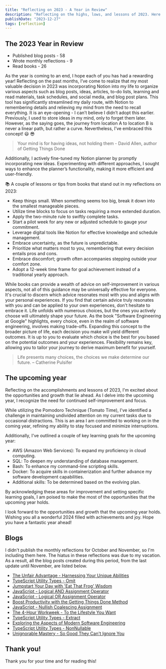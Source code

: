 ```yaml
---
title: "Reflecting on 2023 - A Year in Review"
description: "Reflecting on the highs, lows, and lessons of 2023. Here's to a wonderful 2024 ahead!"
publishDate: "2023-12-27"
tags: [reflection]
---
```


## The 2023 Year in Review

- Published blog posts - 58
- Wrote monthly reflections - 9
- Read books - 26

As the year is coming to an end, I hope each of you has had a rewarding year! Reflecting on the past months, I’ve come to realize that my most valuable decision in 2023 was incorporating Notion into my life to organize various aspects such as blog posts, ideas, articles, to-do lists, learning and read materials, task schedules, and social media, and blog post plans. This tool has significantly streamlined my daily route, with Notion to remembering details and relieving my mind from the need to recall everything. It is an eye-opening - I can’t believe I didn’t adopt this earlier. Previously, I used to store ideas in my mind, only to forget them later. However, as the saying goes, the journey from location A to location B is never a linear path, but rather a curve. Nevertheless, I’ve embraced this concept! 😃 😎

> Your mind is for having ideas, not holding them - David Allen, author of Getting Things Done

Additionally, I actively fine-tuned my Notion planner by promptly incorporating new ideas. Experimenting with different approaches, I sought ways to enhance the planner’s functionality, making it more efficient and user-friendly.

📚 A couple of lessons or tips from books that stand out in my reflections on 2023:

- Keep things small. When something seems too big, break it down into the smallest manageable pieces.
- Utilize time blocks to focus on tasks requiring a more extended duration.
- Apply the two-minute rule to swiftly complete tasks.
- Start a pilot week for any new or adjusted schedule to gauge your commitment.
- Leverage digital tools like Notion for effective knowledge and schedule management.
- Embrace uncertainty, as the future is unpredictable.
- Prioritize what matters most to you, remembering that every decision entails pros and cons.
- Embrace discomfort; growth often accompanies stepping outside your comfort zone.
- Adopt a 12-week time frame for goal achievement instead of a traditional yearly approach.

While books can provide a wealth of advice on self-improvement in various aspects, not all of this guidance may be universally effective for everyone. It's crucial to discern which advice resonates most with you and aligns with your personal experiences. If you find that certain advice truly resonates with you and can be applied to your own experiences, don't hesitate to embrace it. Life unfolds with numerous choices, but the ones you actively choose will ultimately shape your future. As the book "Software Engineering at Google" highlights, every choice, even in the realm of software engineering, involves making trade-offs. Expanding this concept to the broader picture of life, each decision you make will yield different outcomes. It is up to you to evaluate which choice is the best for you based on the potential outcomes and your experiences. Flexibility remains key, allowing you to tailor your journey to derive maximum benefit for yourself.

> Life presents many choices, the choices we make determine our future. – Catherine Pulsifer

## **The upcoming year**

Reflecting on the accomplishments and lessons of 2023, I'm excited about the opportunities and growth that lie ahead. As I delve into the upcoming year, I recognize the need for continued self-improvement and focus.

While utilizing the Pomodoro Technique (Tomato Time), I've identified a challenge in maintaining undivided attention on my current tasks due to occasional distractions. This is an area I am committed to working on in the coming year, refining my ability to stay focused and minimize interruptions.

Additionally, I've outlined a couple of key learning goals for the upcoming year:

- AWS (Amazon Web Services): To expand my proficiency in cloud computing.
- SQL: To deepen my understanding of database management.
- Bash: To enhance my command-line scripting skills.
- Docker: To acquire skills in containerization and further advance my software development capabilities.
- Additional skills: To be determined based on the evolving plan.

By acknowledging these areas for improvement and setting specific learning goals, I am poised to make the most of the opportunities that the upcoming year holds.

I look forward to the opportunities and growth that the upcoming year holds. Wishing you all a wonderful 2024 filled with achievements and joy. Hope you have a fantastic year ahead!

## Blogs

I didn't publish the monthly reflections for October and November, so I'm including them here. The hiatus in these reflections was due to my vacation. As a result, all the blog posts created during this period, from the last update until November, are listed below.

- [The Unfair Advantage - Harnessing Your Unique Abilities](https://victoriacheng15.vercel.app/posts/the-unfair-advantage-harnessing-your-unique-abilities)
- [TypeScript Utility Types - Omit](https://victoriacheng15.vercel.app/posts/typescript-utility-types-omit)
- [Jumpstart Your Day with 'Eat That Frog' Wisdom](https://victoriacheng15.vercel.app/posts/jumpstart-your-day-with-eat-that-frog-wisdom)
- [JavaScript - Logical AND Assignment Operator](https://victoriacheng15.vercel.app/posts/javascript-logical-and-assignment-operator)
- [JavaScript - Logical OR Assignment Operator](https://victoriacheng15.vercel.app/posts/javascript-logical-or-assignment-operator)
- [Boost Productivity with the Getting Things Done Method](https://victoriacheng15.vercel.app/posts/boost-productivity-with-the-getting-things-done-method)
- [JavaScript - Nullish Coalescing Assignment](https://victoriacheng15.vercel.app/posts/javascript-nullish-coalescing-assignment)
- [The 4-Hour Workweek - To the Lifestyle You Want](https://victoriacheng15.vercel.app/posts/the-hour-workweek-to-the-lifestyle-you-want)
- [TypeScript Utility Types - Extract](https://victoriacheng15.vercel.app/posts/typescript-utility-types-extract)
- [Exploring the Aspects of Modern Software Engineering](https://victoriacheng15.vercel.app/posts/exploring-the-aspects-of-modern-software-engineering)
- [TypeScript Utility Types - NonNullable](https://victoriacheng15.vercel.app/posts/typescript-utility-types-nonnullable)
- [Unignorable Mastery - So Good They Can't Ignore You](https://victoriacheng15.vercel.app/posts/unignorable-mastery-so-good-they-cant-ignore-you)

## Thank you!

Thank you for your time and for reading this!
